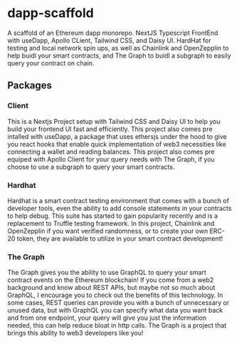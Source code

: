 # dapp-scaffold
A scaffold of an Ethereum dapp monorepo. NextJS Typescript FrontEnd with useDapp, Apollo CLient, Tailwind CSS, and Daisy UI. HardHat for testing and local network spin ups, as well as Chainlink and OpenZepplin to help buidl your smart contracts, and The Graph to buidl a subgraph to easily query your contract on chain.

## Packages

### Client

This is a Nextjs Project setup with Tailwind CSS and Daisy UI to help you build your frontend UI fast and efficiently. This project also comes pre intalled with useDapp, a package that uses ethersjs under the hood to give you react hooks that enable quick implementation of web3 necessities like connecting a wallet and reading balances. This project also comes pre equiped with Apollo Client for your query needs with The Graph, if you choose to use a subgraph to query your smart contracts.

### Hardhat

Hardhat is a smart contract testing environment that comes with a bunch of developer tools, even the ability to add console statements in your contracts to help debug. This suite has started to gain popularity recently and is a replacement to Truffle testing framework. In this project, Chainlink and OpenZepplin if you want verified randomness, or to create your own ERC-20 token, they are available to utilize in your smart contract development!
### The Graph

The Graph gives you the ability to use GraphQL to query your smart contract events on the Ethereum blockchain! If you come from a web2 background and know about REST APIs, but maybe not so much about GraphQL, I encourage you to check out the benefits of this technology. In some cases, REST queries can provide you with a bunch of unnecessary or unused data, but with GraphQL you can specify what data you want back and from one endpoint, your query will give you just the information needed, this can help reduce bloat in http calls. The Graph is a project that brings this ability to web3 developers like you!
